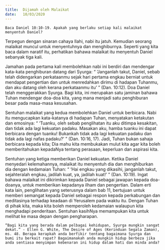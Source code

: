 ```yaml
---
title:  Dijamah oleh Malaikat
date:   10/03/2020
---
```


`Baca Daniel 10:10-19. Apakah yang berlaku setiap kali malaikat menyentuh Daniel?`

Terpegun dengan sinaran cahaya Ilahi, nabi itu jatuh. Kemudian seorang malaikat muncul untuk menyentuhnya dan menghiburnya. Seperti yang kita baca dalam naratif itu, perhatikan bahawa malaikat itu menyentuh Daniel sebanyak tiga kali.

Jamahan pada pertama kali membolehkan nabi ini berdiri dan mendengar kata-kata penghiburan datang dari Syurga: “ ‘Janganlah takut, Daniel, sebab telah didengarkan perkataanmu sejak hari pertama engkau berniat untuk mendapat pengertian dan untuk menredahkan dirimu di hadapan Tuhanmu, dan aku datang oleh kerana perkataanmu itu’ ” (Dan. 10:12). Doa Daniel telah menggerakkan Syurga. Bagi kita, ini merupakan satu jaminan bahawa Tuhan mendengar doa-doa kita, yang mana menjadi satu penghiburan besar pada masa-masa kesusahan.

Sentuhan malaikat yang kedua membolehkan Daniel untuk berbicara. Nabi itu mengucapkan kata-katanya di hadapan Tuhan, menyatakan ketakutan dan emosinya: “ ‘Tuanku, oleh sebab penglihatan itu aku ditimpa kesakitan, dan tidak ada lagi kekuatan padaku. Masakan aku, hamba tuanku ini dapat berbicara dengan tuanku! Bukankah tidak ada lagi kekuatan padaku dan tidak ada lagi nafas padaku?’ ” (Dan. 10:16, 17). Jadi, Tuhan bukan sahaja berbicara kepada kita; Dia mahu kita membukakan mulut kita agar kita boleh memberitahukan kepadaNya tentang perasaan, keperluan dan aspirasi kita.

Sentuhan yang ketiga memberikan Daniel kekuatan. Ketika Daniel menyedari kelemahannya, malaikat itu menyentuh dia dan menghiburkan dia dengan kedamaian Tuhan: “ ‘Hai engkau yang dikasihi, janganlah takut, sejahteralah engkau, jadilah kuat, ya, jadilah kuat!’ ” (Dan. 10:19). Ingat bahawa malaikat ini dikirimkan kepada Daniel sebagai jawapan kepada doa-doanya, untuk memberikan kepadanya ilham dan pengertian. Dalam erti kata lain, penglihatan yang seterusnya dalam bab 11, bertujuan untuk memberi semangat kepada Daniel sebagai respon kepada  perkabungan dan meditasinya terhadap keadaan di Yerusalem pada waktu itu. Dengan Tuhan di pihak kita, maka kita boleh memperoleh kedamaian walaupun kita menghadapi penderitaan. Sentuhan kasihNya memampukan kita untuk melihat ke masa depan dengan pengharapan.

`“Bagi kita yang berada dalam pelbagai kehidupan, Syurga mungkin sangat dekat.” - Ellen G. White, The Desire of Ages (Kerinduan Segala Zaman), ms. 48. Berapa kerapkah anda berfikir tentang bagaimana Syurga dan bumi itu berkait rapat? Bagaimanakah anda mungkin hidup berbeza jika anda sentiasa menyimpan kebenaran ini hidup dalam hati dan minda anda?`